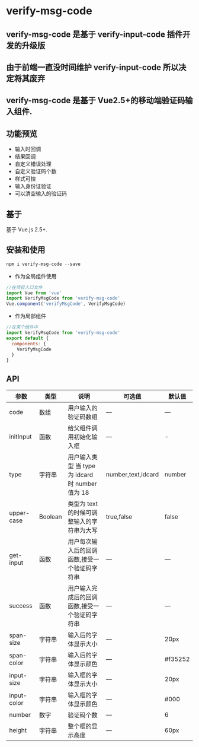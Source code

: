 # verify-msg-code

## verify-msg-code 是基于 verify-input-code 插件开发的升级版

## 由于前端一直没时间维护 verify-input-code 所以决定将其废弃

## verify-msg-code 是基于 Vue2.5+的移动端验证码输入组件.

## 功能预览

- 输入时回调
- 结果回调
- 自定义错误处理
- 自定义验证码个数
- 样式可控
- 输入身份证验证
- 可以清空输入的验证码

## 基于

基于 Vue.js 2.5+.

## 安装和使用

```javascript
npm i verify-msg-code --save
```

- 作为全局组件使用

```javascript
//在项目入口文件
import Vue from 'vue'
import VerifyMsgCode from 'verify-msg-code'
Vue.component('verifyMsgCode', VerifyMsgCode)
```

- 作为局部组件

```javascript
//在某个组件中
import VerifyMsgCode from 'verify-msg-code'
export default {
  components: {
    VerifyMsgCode
  }
}
```


## API

| 参数        | 类型    | 说明                                                                                                      | 可选值             | 默认值  |
| ----------- | ------- | --------------------------------------------------------------------------------------------------------- | ------------------ | ------- |
| code        | 数组    | 用户输入的验证码数组                                                                                      | —                  | —       |
| initInput   | 函数    | 给父组件调用初始化输入框                                                                                  | —                  | -       |
| type        | 字符串  | 用户输入类型 当 type 为 idcard 时 number 值为 18                                                          | number,text,idcard | number  |
| upper-case  | Boolean | 类型为 text 的时候可调整输入的字符串为大写                                                                | true,false         | false   |
| get-input   | 函数    | 用户每次输入后的回调函数,接受一个验证码字符串                                                             | —                  | —       |
| success     | 函数    | 用户输入完成后的回调函数,接受一个验证码字符串                                                             | —                  | —       |
| span-size   | 字符串  | 输入后的字体显示大小                                                                                      | —                  | 20px    |
| span-color  | 字符串  | 输入后的字体显示颜色                                                                                      | —                  | #f35252 |
| input-size  | 字符串  | 输入框的字体显示大小                                                                                      | —                  | 20px    |
| input-color | 字符串  | 输入框的字体显示颜色                                                                                      | —                  | #000    |
| number      | 数字    | 验证码个数                                                                                                | —                  | 6       |
| height      | 字符串  | 整个框的显示高度                                                                                          | —                  | 60px    |
